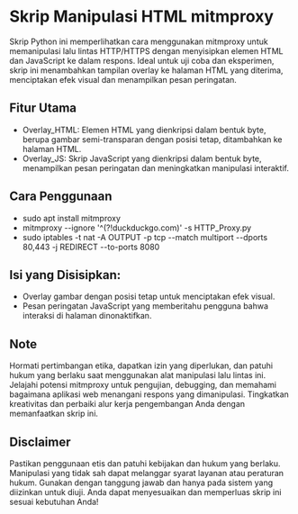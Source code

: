 # Skrip Manipulasi HTML mitmproxy
Skrip Python ini memperlihatkan cara menggunakan mitmproxy untuk memanipulasi lalu lintas HTTP/HTTPS dengan menyisipkan elemen HTML dan JavaScript ke dalam respons. Ideal untuk uji coba dan eksperimen, skrip ini menambahkan tampilan overlay ke halaman HTML yang diterima, menciptakan efek visual dan menampilkan pesan peringatan.

## Fitur Utama
* Overlay_HTML: Elemen HTML yang dienkripsi dalam bentuk byte, berupa gambar semi-transparan dengan posisi tetap, ditambahkan ke halaman HTML.
* Overlay_JS: Skrip JavaScript yang dienkripsi dalam bentuk byte, menampilkan pesan peringatan dan meningkatkan manipulasi interaktif.

## Cara Penggunaan
* sudo apt install mitmproxy
* mitmproxy --ignore '^(?!duckduckgo\.com)' -s HTTP_Proxy.py
* sudo iptables -t nat -A OUTPUT -p tcp --match multiport --dports 80,443 -j REDIRECT --to-ports 8080

## Isi yang Disisipkan:
* Overlay gambar dengan posisi tetap untuk menciptakan efek visual.
* Pesan peringatan JavaScript yang memberitahu pengguna bahwa interaksi di halaman dinonaktifkan.

## Note
Hormati pertimbangan etika, dapatkan izin yang diperlukan, dan patuhi hukum yang berlaku saat menggunakan alat manipulasi lalu lintas ini.
Jelajahi potensi mitmproxy untuk pengujian, debugging, dan memahami bagaimana aplikasi web menangani respons yang dimanipulasi. Tingkatkan kreativitas dan perbaiki alur kerja pengembangan Anda dengan memanfaatkan skrip ini.

## Disclaimer
Pastikan penggunaan etis dan patuhi kebijakan dan hukum yang berlaku. Manipulasi yang tidak sah dapat melanggar syarat layanan atau peraturan hukum. Gunakan dengan tanggung jawab dan hanya pada sistem yang diizinkan untuk diuji.
Anda dapat menyesuaikan dan memperluas skrip ini sesuai kebutuhan Anda!

